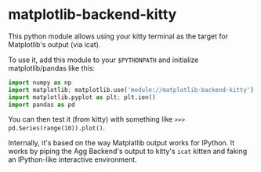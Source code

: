 # matplotlib-backend-kitty

This python module allows using your kitty terminal
as the target for Matplotlib's output (via icat).

To use it, add this module to your `$PYTHONPATH` and 
initialize matplotlib/pandas like this:

```python
import numpy as np
import matplotlib; matplotlib.use('module://matplotlib-backend-kitty')
import matplotlib.pyplot as plt; plt.ion()
import pandas as pd
```

You can then test it (from kitty) with something
like `>>> pd.Series(range(10)).plot()`.

Internally, it's based on the way Matplatlib output works for IPython.
It works by piping the Agg Backend's output to kitty's `icat` kitten
and faking an IPython-like interactive environment.
